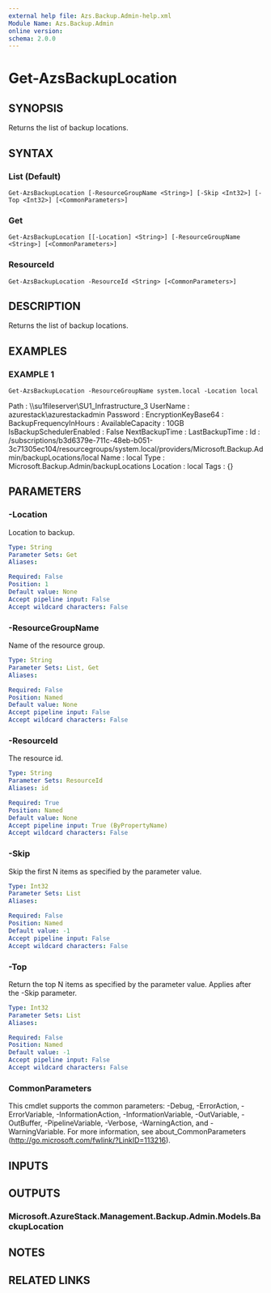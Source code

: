 ```yaml
---
external help file: Azs.Backup.Admin-help.xml
Module Name: Azs.Backup.Admin
online version: 
schema: 2.0.0
---
```


# Get-AzsBackupLocation

## SYNOPSIS
Returns the list of backup locations.

## SYNTAX

### List (Default)
```
Get-AzsBackupLocation [-ResourceGroupName <String>] [-Skip <Int32>] [-Top <Int32>] [<CommonParameters>]
```

### Get
```
Get-AzsBackupLocation [[-Location] <String>] [-ResourceGroupName <String>] [<CommonParameters>]
```

### ResourceId
```
Get-AzsBackupLocation -ResourceId <String> [<CommonParameters>]
```

## DESCRIPTION
Returns the list of backup locations.

## EXAMPLES

### EXAMPLE 1
```
Get-AzsBackupLocation -ResourceGroupName system.local -Location local
```

Path                     : \\\\su1fileserver\SU1_Infrastructure_3
UserName                 : azurestack\azurestackadmin
Password                 :
EncryptionKeyBase64      :
BackupFrequencyInHours :
AvailableCapacity        : 10GB
IsBackupSchedulerEnabled : False
NextBackupTime           :
LastBackupTime           :
Id                       : /subscriptions/b3d6379e-711c-48eb-b051-3c71305ec104/resourcegroups/system.local/providers/Microsoft.Backup.Admin/backupLocations/local
Name                     : local
Type                     : Microsoft.Backup.Admin/backupLocations
Location                 : local
Tags                     : {}

## PARAMETERS

### -Location
Location to backup.

```yaml
Type: String
Parameter Sets: Get
Aliases: 

Required: False
Position: 1
Default value: None
Accept pipeline input: False
Accept wildcard characters: False
```

### -ResourceGroupName
Name of the resource group.

```yaml
Type: String
Parameter Sets: List, Get
Aliases: 

Required: False
Position: Named
Default value: None
Accept pipeline input: False
Accept wildcard characters: False
```

### -ResourceId
The resource id.

```yaml
Type: String
Parameter Sets: ResourceId
Aliases: id

Required: True
Position: Named
Default value: None
Accept pipeline input: True (ByPropertyName)
Accept wildcard characters: False
```

### -Skip
Skip the first N items as specified by the parameter value.

```yaml
Type: Int32
Parameter Sets: List
Aliases: 

Required: False
Position: Named
Default value: -1
Accept pipeline input: False
Accept wildcard characters: False
```

### -Top
Return the top N items as specified by the parameter value.
Applies after the -Skip parameter.

```yaml
Type: Int32
Parameter Sets: List
Aliases: 

Required: False
Position: Named
Default value: -1
Accept pipeline input: False
Accept wildcard characters: False
```

### CommonParameters
This cmdlet supports the common parameters: -Debug, -ErrorAction, -ErrorVariable, -InformationAction, -InformationVariable, -OutVariable, -OutBuffer, -PipelineVariable, -Verbose, -WarningAction, and -WarningVariable. For more information, see about_CommonParameters (http://go.microsoft.com/fwlink/?LinkID=113216).

## INPUTS

## OUTPUTS

### Microsoft.AzureStack.Management.Backup.Admin.Models.BackupLocation

## NOTES

## RELATED LINKS

